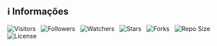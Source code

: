 <!-- Título -->
#

<!-- Informações -->
## &#8505; Informações

![Visitors](https://api.visitorbadge.io/api/visitors?path=Devsgeeknerd%2Fcat-dat-sci&label=Visitantes&labelColor=%23700070&labelStyle=none&countColor=%23000fff&style=plastic&color=%23ffffff "Total de Visitantes")
&nbsp;
![Followers](https://img.shields.io/github/followers/Devsgeeknerd?style=p&label=Seguidores&labelColor=800080&color=000fff "Total de Seguidores")
&nbsp;
![Watchers](https://img.shields.io/github/watchers/Devsgeeknerd/?style=p&label=Observadores&labelColor=800080&color=000fff "Total de Observadores")
&nbsp;
![Stars](https://img.shields.io/github/stars/Devsgeeknerd/?style=p&label=Estrelas&labelColor=800080&color=000fff "Total de Estrelas")
&nbsp;
![Forks](https://img.shields.io/github/forks/Devsgeeknerd/?style=p&label=Bifurcações&labelColor=800080&color=000fff "Total de Bifurcações")
&nbsp;
![Repo Size](https://img.shields.io/github/repo-size/Devsgeeknerd/?style=p&label=Tamanho&labelColor=800080&color=000fff "Tamanho do Repositório")
&nbsp;
![License](https://img.shields.io/github/license/Devsgeeknerd/?style=p&label=Licença&labelColor=800080&color=000fff "Licença do Repositório")
